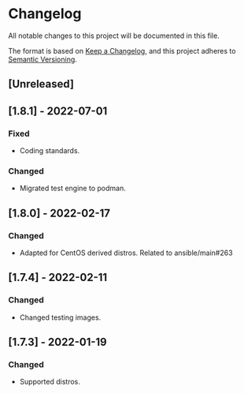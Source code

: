 # Changelog
All notable changes to this project will be documented in this file.

The format is based on [Keep a Changelog](https://keepachangelog.com/en/1.0.0/),
and this project adheres to [Semantic Versioning](https://semver.org/spec/v2.0.0.html).

## [Unreleased]

## [1.8.1] - 2022-07-01
### Fixed
- Coding standards.

### Changed
- Migrated test engine to podman.

## [1.8.0] - 2022-02-17
### Changed
- Adapted for CentOS derived distros. Related to ansible/main#263

## [1.7.4] - 2022-02-11
### Changed
- Changed testing images.

## [1.7.3] - 2022-01-19
### Changed
- Supported distros.
